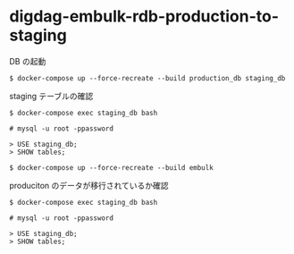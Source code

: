 # digdag-embulk-rdb-production-to-staging

DB の起動

```
$ docker-compose up --force-recreate --build production_db staging_db
```

staging テーブルの確認

```
$ docker-compose exec staging_db bash

# mysql -u root -ppassword

> USE staging_db;
> SHOW tables;
```

```
$ docker-compose up --force-recreate --build embulk
```

produciton のデータが移行されているか確認

```
$ docker-compose exec staging_db bash

# mysql -u root -ppassword

> USE staging_db;
> SHOW tables;
```
